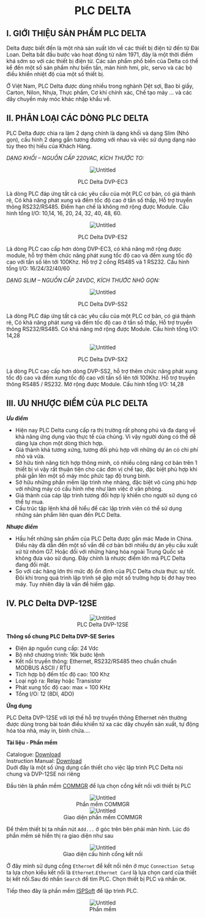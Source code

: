 # <CENTER>PLC DELTA</CENTER>

## I. GIỚI THIỆU SẢN PHẨM PLC DELTA
Delta được biết đến là một nhà sản xuất lớn về các thiết bị điện tử đến từ Đài Loan. Delta bắt đầu bước vào hoạt động từ năm 1971, đây là một thời điểm khá sớm so với các thiết bị điện tử. Các sản phẩm phổ biến của Delta có thể kể đến một số sản phẩm như biến tần, màn hình hmi, plc, servo và các bộ điều khiển nhiệt độ của một số thiết bị.

Ở Việt Nam, PLC Delta được dùng nhiều trong nghành Dệt sợi, Bao bì giấy, Carton, Nilon, Nhựa, Thực phẩm, Cơ khí chính xác, Chế tạo máy … và các dây chuyền máy móc khác nhập khẩu về.

## II. PHÂN LOẠI CÁC DÒNG PLC DELTA

PLC Delta được chia ra làm 2 dạng chính là dạng khối và dạng Slim (Nhỏ gọn), cấu hình 2 dạng gần tương đương với nhau và việc sử dụng dạng nào tùy theo thị hiếu của Khách Hàng.

*DẠNG KHỐI – NGUỒN CẤP 220VAC, KÍCH THƯỚC TO:*
<CENTER>

![Untitled](/Picture/DVP-EC3.png)

PLC Delta DVP-EC3

</CENTER>

Là dòng PLC đáp ứng tất cả các yêu cầu của một PLC cơ bản, có giá thành rẻ, Có khả năng phát xung và đếm tốc độ cao ở tần số thấp, Hỗ trợ truyển thông RS232/RS485. Điểm hạn chế là không mở rộng được Module. Cấu hình tổng I/O: 10,14, 16, 20, 24, 32, 40, 48, 60.

<CENTER>

![Untitled](/Picture/DVP-ES2.png)

PLC Delta DVP-ES2

</CENTER>

Là dòng PLC cao cấp hơn dòng DVP-EC3, có khả năng mở rộng được module, hỗ trợ thêm chức năng phát xung tốc độ cao và đếm xung tốc độ cao với tần số lên tới 100Khz. Hỗ trợ 2 cổng RS485 và 1 RS232. Cấu hình tổng I/O: 16/24/32/40/60

*DẠNG SLIM – NGUỒN CẤP 24VDC, KÍCH THƯỚC NHỎ GỌN:*

<CENTER>

![Untitled](/Picture/DVP-SS2.png)

PLC Delta DVP-SS2

</CENTER>

Là dòng PLC đáp ứng tất cả các yêu cầu của một PLC cơ bản, có giá thành rẻ, Có khả năng phát xung và đếm tốc độ cao ở tần số thấp, Hỗ trợ truyển thông RS232/RS485. Có khả năng mở rộng được Module. Cấu hình tổng I/O: 14,28

<CENTER>

![Untitled](/Picture/DVP-SX2.png)

PLC Delta DVP-SX2

</CENTER>

Là dòng PLC cao cấp hơn dòng DVP-SS2, hỗ trợ thêm chức năng phát xung tốc độ cao và đếm xung tốc độ cao với tần số lên tới 100Khz. Hỗ trợ truyền thông RS485 / RS232. Mở rộng được Module. Cấu hình tổng I/O: 14,28

## III. ƯU NHƯỢC ĐIỂM CỦA PLC DELTA

***Ưu điểm***

 - Hiện nay PLC Delta cung cấp ra thị trường rất phong phú và đa dạng về khả năng ứng dụng vào thực tế của chúng. Vì vậy người dùng có thể dễ dàng lựa chọn một dòng thích hợp.
 - Giá thành khá tương xứng, tương đối phù hợp với những dự án có chi phí nhỏ và vừa.
 - Sở hữu tính năng tích hợp thông minh, có nhiều công năng cơ bản trên 1 thiết bị vì vậy rất thuận tiện cho các đơn vị chế tạo, đặc biệt phù hợp khi phải gắn lên một số máy móc phức tạp độ trung bình. 
 - Sở hữu những phần mềm lập trình nhẹ nhàng, đặc biệt vô cùng phù hợp với những máy có cấu hình nhẹ như làm việc ở văn phòng.
 - Giá thành của cáp lập trình tương đối hợp lý khiến cho người sử dụng có thể tự mua. 
 - Cấu trúc tập lệnh khá dễ hiểu để các lập trình viên có thể sử dụng những sản phẩm liên quan đến PLC Delta.

***Nhược điểm***
 - Hầu hết những sản phẩm của PLC Delta được gắn mác Made in China. Điều này đã dẫn đến một số vấn đề cơ bản bởi nhiều dự án yêu cầu xuất xứ từ nhóm G7. Hoặc đối với những hàng hóa ngoài Trung Quốc sẽ không đưa vào sử dụng. Đây chính là nhược điểm lớn mà PLC Delta đang đối mặt.
 - So với các hãng lớn thì mức độ ổn định của PLC Delta chưa thực sự tốt. Đôi khi trong quá trình lập trình sẽ gặp một số trường hợp bị đơ hay treo máy. Tuy nhiên đây là vấn đề hiếm gặp. 

## IV. PLC Delta DVP-12SE

<CENTER>

![Untitled](/Picture/DVP-12SE.png)<br>
PLC Delta DVP-12SE<br>
</CENTER>

**Thông số chung PLC Delta DVP-SE Series**
 - Điện áp nguồn cung cấp: 24 Vdc
 - Bộ nhớ chương trình: 16k bước lệnh
 - Kết nối truyền thông: Ethernet, RS232/RS485 theo chuẩn chuẩn MODBUS ASCII / RTU
 - Tích hợp bộ đếm tốc độ cao: 100 Khz
 - Loại ngõ ra: Relay hoặc Transistor
 - Phát xung tốc độ cao:  max = 100 KHz
 - Tổng I/O: 12 (8DI, 4DO)

**Ứng dụng**

PLC Delta DVP-12SE với lợi thế hỗ trợ truyền thông Ethernet nên thường được dùng trong bài toán điều khiển từ xa các dây chuyền sản xuất, tự động hóa tòa nhà, máy in, bình chứa….

**Tài liệu - Phần mềm**

Catalogue: [Download](https://drive.google.com/file/d/0BxSCq_TqrnbaVVB6QzNOWTk2ZmM/view?resourcekey=0-R6ik4BMdb_tlMZWtwYSwTw)<br>
Instruction Manual: [Download](https://drive.google.com/file/d/0BxSCq_TqrnbabHJwVTA2VU4wTGc/view?resourcekey=0-b5UpXSbNDyOWsgyNghh0QA)<br>
Duới đây là một số ứng dụng cần thiết cho việc lập trình PLC Delta nói chung và DVP-12SE nói riêng

Đầu tiên là phần mềm [COMMGR](https://downloadcenter.deltaww.com/downloadCenterCounter.aspx?DID=4435&DocPath=1&hl=en-US) để lựa chọn cổng kết nối với thiết bị PLC
<CENTER>

![Untitled](/Picture/COMMGR.png)<br>
Phần mềm COMMGR<br>
![Untitled](/Picture/COMMGRUI.png)<br>
Giao diện phần mềm COMMGR<br>
</CENTER>

Để thêm thiết bị ta nhấn nút `Add...` ở góc trên bên phải màn hình. Lúc đó phần mềm sẽ hiển thị ra giao diện như sau
<CENTER>

![Untitled](/Picture/COMMGR_Driver_Properties.png)<br>
Giao diện cấu hình cổng kết nối<br>
</CENTER>

Ở đây mình sử dụng cổng `Ethernet` để kết nối nên ở mục `Connection Setup` ta lựa chọn kiểu kết nối là `Ethernet`.`Ethernet Card` là lựa chọn card của thiết bị kết nối.Sau đó nhấn `Search` để tìm PLC. Chọn thiết bị PLC và nhấn `OK`.

Tiếp theo đây là phần mềm [ISPSoft](https://downloadcenter.deltaww.com/downloadCenterCounter.aspx?DID=40095&DocPath=1&hl=en-US) để lập trình PLC.

<CENTER>

![Untitled](/Picture/ISPSoft.png)<br>
Phần mềm <br>
</CENTER>

